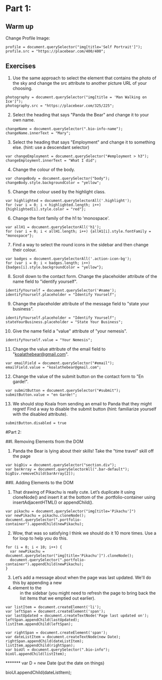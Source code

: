 # Part 1:

## Warm up
Change Profile Image:
```
profile = document.querySelector("img[title='Self Portrait']");
profile.src = "https://placebear.com/400/400";
```
## Exercises

1. Use the same approach to select the element that contains the photo of the sky
  and change the src attribute to another picture URL of your choosing.
```
photography = document.querySelector("img[title = 'Man Walking on Ice']");
photography.src = "https://placebear.com/325/225";
```
2. Select the heading that says "Panda the Bear" and change it to your own name.
```
changeName = document.querySelector(".bio-info-name");
changeName.innerText = "Mary";
```
3. Select the heading that says "Employment" and change it to something else.
  (hint: use a descendant selector)
```
var changeEmployment = document.querySelector("#employment > h3");
changeEmployment.innerText = "What I did";
```
4. Change the colour of the body.
```
var changeBody = document.querySelector("body");
changeBody.style.backgroundColor = "yellow";
```
5. Change the colour used by the highlight class.
```
var highlighted = document.querySelectorAll('.highlight');
for (var i = 0; i < highlighted.length; i++) {highlighted[i].style.color = "red"};
```

6. Change the font family of the h1 to 'monospace'.
```
var allH1 = document.querySelectorAll('h1');
for (var i = 0; i < allH1.length; i++) {allH1[i].style.fontFamily = "monospace"};
```

7. Find a way to select the round icons in the sidebar and then change their colour.
```
var badges = document.querySelectorAll('.action-icon-bg');
for (var i = 0; i < badges.length; i++) {badges[i].style.backgroundColor = "yellow"};
```

8. Scroll down to the contact form. Change the placeholder attribute of the name
  field to "identify yourself".
```
identifyYourself = document.querySelector('#name');
identifyYourself.placeholder = "Identify Yourself";
```

9. Change the placeholder attribute of the message field to "state your business".
```
identifyYourself.placeholder = "Identify Yourself";
stateYourBusiness.placeholder = "State Your Business";
```

10. Give the name field a "value" attribute of "your nemesis".
```
identifyYourself.value = "Your Nemesis";
```

11. Change the value attribute of the email field to "koalathebear@gmail.com".
```
var emailField = document.querySelector("#email");
emailField.value = "koalathebear@gmail.com";
```

12. Change the value of the submit button on the contact form to "En garde!".
```
var submitButton = document.querySelector("#submit");
submitButton.value = "en Garde!";
```

13. We should stop Koala from sending an email to Panda that they might regret! Find a way to disable the submit button (hint: familiarize yourself with the disabled attribute).
```
submitButton.disabled = true
```

#Part 2:

##I. Removing Elements from the DOM

1. Panda the Bear is lying about their skills! Take the "time travel" skill off the page
```
var bigDiv = document.querySelector("section.div");
var barArray = document.querySelectorAll(".bar-default");
bigDiv.removeChild(barArray[2]);
```

##II. Adding Elements to the DOM

1. That drawing of Pikachu is really cute. Let’s duplicate it using cloneNode() and
  insert it at the bottom of the .portfolio-container using insertAdjacentHTML()
  or appendChild().
```
var pikachu = document.querySelector("img[title='Pikachu']")
var newPikachu = pikachu.cloneNode();
document.querySelector(".portfolio-container").appendChild(newPikachu);
```
2. Wow, that was so satisfying I think we should do it 10 more times.
  Use a for loop to help you do this.
```
for (i = 0; i < 10; i++) {
  var newPikachu = document.querySelector("img[title='Pikachu']").cloneNode();
  document.querySelector(".portfolio-container").appendChild(newPikachu);
}
```
3. Let’s add a message about when the page was last updated. We'll do this by
  appending a new <li> element to the <ul> in the sidebar (you might need to
  refresh the page to bring back the list items that we emptied out earlier).
```
var listItem = document.createElement('li');
var leftSpan = document.createElement('span');
var lastUpdated = document.createTextNode('Page last updated on');
leftSpan.appendChild(lastUpdated);
listItem.appendChild(leftSpan);

var rightSpan = document.createElement('span');
var dateListItem = document.createTextNode(new Date);
rightSpan.appendChild(dateListItem);
listItem.appendChild(rightSpan);
var bioUl = document.querySelector(".bio-info");
bioUl.appendChild(listItem);
```
******* var D = new Date (put the date on things)


bioUl.appendChild(dateListItem);
